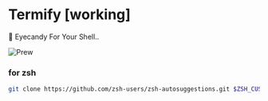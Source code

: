 # Termify   [working]
🔮 Eyecandy For Your Shell.. 

![Prew](https://raw.githubusercontent.com/AyeSpacey/repo-conf/main/shell.jpg)
### for zsh
```bash
git clone https://github.com/zsh-users/zsh-autosuggestions.git $ZSH_CUSTOM/plugins/zsh-autosuggestions && git clone https://github.com/zsh-users/zsh-syntax-highlighting.git $ZSH_CUSTOM/plugins/zsh-syntax-highlighting
```
